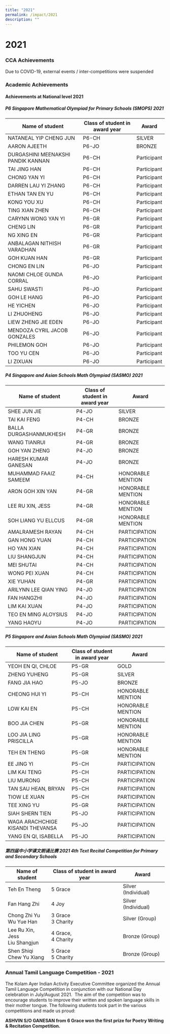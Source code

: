 ```yaml
---
title: "2021"
permalink: /impact/2021
description: ""
---
```

# **2021**

### CCA Achievements

Due to COVID-19, external events / inter-competitions were suspended

### Academic Achievements

#### **Achievements at National level 2021**

##### P6 Singapore Mathematical Olympiad for Primary Schools (SMOPS) 2021

| Name of student 	| Class of student in award year 	| Award 	|
|---	|---	|---	|
| NATANEAL YIP CHENG JUN 	| P6-CH 	| SILVER 	|
| AARON AJEETH 	| P6-JO 	| BRONZE 	|
| DURGASHINI MEENAKSHI PANDIK KANNAN 	| P6-CH 	| Participant 	|
| TAI JING HAN 	| P6-CH 	| Participant 	|
| CHONG YAN YI 	| P6-CH 	| Participant 	|
| DARREN LAU YI ZHANG 	| P6-CH 	| Participant 	|
| ETHAN TAN EN YU 	| P6-CH 	| Participant 	|
| KONG YOU XU 	| P6-CH 	| Participant 	|
| TING XIAN ZHEN 	| P6-CH 	| Participant 	|
| CARYNN WONG YAN YI 	| P6-GR 	| Participant 	|
| CHENG LIN 	| P6-GR 	| Participant 	|
| NG XING EN 	| P6-GR 	| Participant 	|
| ANBALAGAN NITHISH VARADHAN 	| P6-GR 	| Participant 	|
| GOH KUAN HAN 	| P6-GR 	| Participant 	|
| CHONG EN LIN 	| P6-JO 	| Participant 	|
| NAOMI CHLOE GUNDA CORRAL 	| P6-JO 	| Participant 	|
| SAHU SWASTI 	| P6-JO 	| Participant 	|
| GOH LE HANG 	| P6-JO 	| Participant 	|
| HE YICHEN 	| P6-JO 	| Participant 	|
| LI ZHUOHENG 	| P6-JO 	| Participant 	|
| LIEW ZHENG JIE EDEN 	| P6-JO 	| Participant 	|
| MENDOZA CYRIL JACOB GONZALES 	| P6-JO 	| Participant 	|
| PHILEMON GOH 	| P6-JO 	| Participant 	|
| TOO YU CEN 	| P6-JO 	| Participant 	|
| LI ZIXUAN 	| P6-JO 	| Participant 	|

##### P4 Singapore and Asian Schools Math Olympiad (SASMO) 2021

| Name of student 	| Class of student in award year 	| Award 	|
|---	|---	|---	|
| SHEE JUN JIE 	| P4-JO 	| SILVER 	|
| TAI KAI FENG 	| P4-CH 	| BRONZE 	|
| BALLA DURGASHANMUKHESH 	| P4-GR 	| BRONZE 	|
| WANG TIANRUI 	| P4-GR 	| BRONZE 	|
| GOH YAN ZHENG 	| P4-JO 	| BRONZE 	|
| HARESH KUMAR GANESAN 	| P4-JO 	| BRONZE 	|
| MUHAMMAD FAAIZ SAMEEM 	| P4-CH 	| HONORABLE MENTION 	|
| ARON GOH XIN YAN 	| P4-GR 	| HONORABLE MENTION 	|
| LEE RU XIN, JESS 	| P4-GR 	| HONORABLE MENTION 	|
| SOH LIANG YU ELLCUS 	| P4-GR 	| HONORABLE MENTION 	|
| AMALRAMESH RAYAN 	| P4-CH 	| PARTICIPATION 	|
| GAN HONG YUAN 	| P4-CH 	| PARTICIPATION 	|
| HO YAN XIAN 	| P4-CH 	| PARTICIPATION 	|
| LIU SHANGJUN 	| P4-CH 	| PARTICIPATION 	|
| MEI SHUTAI 	| P4-CH 	| PARTICIPATION 	|
| WONG PEI XUAN 	| P4-CH 	| PARTICIPATION 	|
| XIE YUHAN 	| P4-GR 	| PARTICIPATION 	|
| ARILYNN LEE QIAN YING 	| P4-JO 	| PARTICIPATION 	|
| FAN HANGZHI 	| P4-JO 	| PARTICIPATION 	|
| LIM KAI XUAN 	| P4-JO 	| PARTICIPATION 	|
| TEO EN MING ALOYSIUS 	| P4-JO 	| PARTICIPATION 	|
| YANG HAOYU 	| P4-JO 	| PARTICIPATION 	|

##### P5 Singapore and Asian Schools Math Olympiad (SASMO) 2021


| Name of student 	| Class of student in award year 	| Award 	|
|---	|---	|---	|
| YEOH EN QI, CHLOE 	| P5-GR 	| GOLD 	|
| ZHENG YUHENG 	| P5-GR 	| SILVER 	|
| FANG JIA HAO 	| P5-JO 	| BRONZE 	|
| CHEONG HUI YI 	| P5-CH 	| HONORABLE MENTION 	|
| LOW KAI EN 	| P5-CH 	| HONORABLE MENTION 	|
| BOO JIA CHEN 	| P5-GR 	| HONORABLE MENTION 	|
| LOO JIA LING PRISCILLA 	| P5-GR 	| HONORABLE MENTION 	|
| TEH EN THENG 	| P5-GR 	| HONORABLE MENTION 	|
| EE JING YI 	| P5-CH 	| PARTICIPATION 	|
| LIM KAI TENG 	| P5-CH 	| PARTICIPATION 	|
| LIU MURONG 	| P5-CH 	| PARTICIPATION 	|
| TAN SAU HEAN, BRYAN 	| P5-CH 	| PARTICIPATION 	|
| TIOW LE XUAN 	| P5-CH 	| PARTICIPATION 	|
| TEE XING YU 	| P5-GR 	| PARTICIPATION 	|
| SIAH SHERN TIEN 	| P5-JO 	| PARTICIPATION 	|
| WAGA ARACHCHIGE KISANDI THEVANSA 	| P5-JO 	| PARTICIPATION 	|
| YANG EN QI, ISABELLA 	| P5-JO 	| PARTICIPATION 	|


##### 第四届中小学课文朗诵比赛 2021 **4th Text Recital Competition for Primary and Secondary Schools**


| Name of student 	| Class of student in award year 	| Award 	|
|---	|---	|---	|
| Teh En Theng 	| 5 Grace 	| Silver (Individual) 	|
| Fan Hang Zhi 	| 4 Joy 	| Silver (Individual) 	|
| Chong Zhi Yu<br>Wu Yue Han 	| 3 Grace<br>3 Charity 	| Silver (Group) 	|
| Lee Ru Xin, Jess<br>Liu Shangjun 	| 4 Grace,<br>4 Charity 	| Bronze (Group) 	|
| Shen Shiqi<br>Chew Yu Xiang 	| 5 Grace<br>5 Charity 	| Bronze (Group) 	|


### Annual Tamil Language Competition - 2021

The Kolam Ayer Indian Activity Executive Committee organized the Annual Tamil Language Competition in conjunction with our National Day celebration in July/August 2021.  The aim of the competition was to encourage students to improve their written and spoken language skills in their mother tongue. The following students took part in the various competitions and made us proud:

**ASHVIN S/O GANESAN from 6 Grace won the first prize for Poetry Writing & Recitation Competition.**